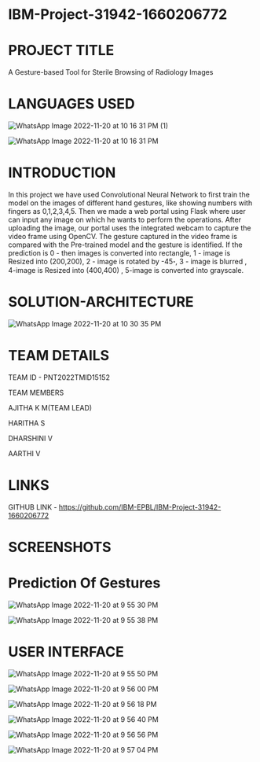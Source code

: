 # IBM-Project-31942-1660206772
# PROJECT TITLE
A Gesture-based Tool for Sterile Browsing of Radiology Images
# LANGUAGES USED
![WhatsApp Image 2022-11-20 at 10 16 31 PM (1)](https://user-images.githubusercontent.com/88737566/202914816-3d2d0036-32df-46b4-ae39-a1687bdf3529.jpeg)

![WhatsApp Image 2022-11-20 at 10 16 31 PM](https://user-images.githubusercontent.com/88737566/202914826-2e9de95b-f47a-46d4-8e51-84b04337370b.jpeg)
# INTRODUCTION
In this project we have used Convolutional Neural Network to first train the model on the images of different hand gestures, like showing numbers with fingers as 0,1,2,3,4,5. Then we made a web portal using Flask where user can input any image on which he wants to perform the operations. After uploading the image, our portal uses the integrated webcam to capture the video frame using OpenCV. The gesture captured in the video frame is compared with the Pre-trained model and the gesture is identified. If the prediction is 0 - then images is converted into rectangle, 1 - image is Resized into (200,200), 2 - image is rotated by -45॰, 3 - image is blurred , 
4-image is Resized into (400,400) , 5-image is converted into grayscale.
# SOLUTION-ARCHITECTURE

![WhatsApp Image 2022-11-20 at 10 30 35 PM](https://user-images.githubusercontent.com/88737566/202915381-897b62a9-9adb-424f-8ff8-e4cc89f6736a.jpeg)

# TEAM DETAILS
TEAM ID - PNT2022TMID15152

TEAM MEMBERS

AJITHA K M(TEAM LEAD)

HARITHA S

DHARSHINI V

AARTHI V

# LINKS
GITHUB LINK - https://github.com/IBM-EPBL/IBM-Project-31942-1660206772 
# SCREENSHOTS 
# Prediction Of Gestures

![WhatsApp Image 2022-11-20 at 9 55 30 PM](https://user-images.githubusercontent.com/88737566/202915529-5bf34fae-e609-4932-91ca-cb5163951028.jpeg)

![WhatsApp Image 2022-11-20 at 9 55 38 PM](https://user-images.githubusercontent.com/88737566/202915548-7ac96285-af31-43b9-b5ef-2b205943f4fd.jpeg)

# USER INTERFACE 

![WhatsApp Image 2022-11-20 at 9 55 50 PM](https://user-images.githubusercontent.com/88737566/202915601-a0686ad6-3797-424a-9e48-adde71907b56.jpeg)

![WhatsApp Image 2022-11-20 at 9 56 00 PM](https://user-images.githubusercontent.com/88737566/202915623-262feced-f0ae-455c-864b-d83ef8457bee.jpeg)

![WhatsApp Image 2022-11-20 at 9 56 18 PM](https://user-images.githubusercontent.com/88737566/202915643-d0e3f557-e3fa-460b-8e40-201dd942684f.jpeg)

![WhatsApp Image 2022-11-20 at 9 56 40 PM](https://user-images.githubusercontent.com/88737566/202915670-40668140-42ca-418e-b1f1-05566a18c703.jpeg)

![WhatsApp Image 2022-11-20 at 9 56 56 PM](https://user-images.githubusercontent.com/88737566/202915698-99d09225-8034-4829-b4ed-cf7220f200ff.jpeg)

![WhatsApp Image 2022-11-20 at 9 57 04 PM](https://user-images.githubusercontent.com/88737566/202915721-49bd6f23-90ca-4e7c-bb8a-c784cef64ace.jpeg)







